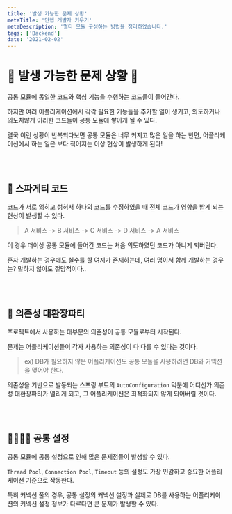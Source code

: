 ```yaml
---
title: '발생 가능한 문제 상황'
metaTitle: '만렙 개발자 키우기'
metaDescription: '멀티 모듈 구성하는 방법을 정리하였습니다.'
tags: ['Backend']
date: '2021-02-02'
---
```


# 🚨 발생 가능한 문제 상황 🚨
공통 모듈에 동일한 코드와 핵심 기능을 수행하는 코드들이 들어간다.

하지만 여러 어플리케이션에서 각각 필요한 기능들을 추가할 일이 생기고, 의도하거나 의도치않게 이러한 코드들이 공통 모듈에 쌓이게 될 수 있다.

결국 이런 상황이 반복되다보면 공통 모듈은 너무 커지고 많은 일을 하는 반면, 어플리케이션에서 하는 일은 보다 적어지는 이상 현상이 발생하게 된다!

<br/> <br/>

## 🍝 스파게티 코드

코드가 서로 얽히고 섥혀서 하나의 코드를 수정하였을 때 전체 코드가 영향을 받게 되는 현상이 발생할 수 있다.

> A 서비스 -> B 서비스 -> C 서비스 -> D 서비스 -> A 서비스

이 경우 더이상 공통 모듈에 들어간 코드는 처음 의도하였던 코드가 아니게 되버린다.

혼자 개발하는 경우에도 실수를 할 여지가 존재하는데, 여러 명이서 함께 개발하는 경우는? 말하지 않아도 절망적이다..

<br/> <br/>

## 🎊 의존성 대환장파티

프로젝트에서 사용하는 대부분의 의존성이 공통 모듈로부터 시작된다.

문제는 어플리케이션들이 각자 사용하는 의존성이 다 다를 수 있다는 것이다.

> ex) DB가 필요하지 않은 어플리케이션도 공통 모듈을 사용하려면 DB와 커넥션을 맺어야 한다.

의존성을 기반으로 발동되는 스프링 부트의 `AutoConfiguration` 덕분에 어디선가 의존성 대환장파티가 열리게 되고, 그 어플리케이션은 최적화되지 않게 되어버릴 것이다.

<br/> <br/>

## 👨‍👩‍👦‍👦 공통 설정

공통 모듈에 공통 설정으로 인해 많은 문제점들이 발생할 수 있다.

`Thread Pool`, `Connection Pool`, `Timeout` 등의 설정도 가장 민감하고 중요한 어플리케이션 기준으로 작동한다.

특히 커넥션 풀의 경우, 공통 설정의 커넥션 설정과 실제로 DB를 사용하는 어플리케이션의 커넥션 설정 정보가 다르다면 큰 문제가 발생할 수 있다.


